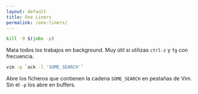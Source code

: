 ```yaml
---
layout: default
title: One Liners
permalink: /one-liners/
---
```


```bash
kill -9 $(jobs -p)
```

Mata todos los trabajos en background. Muy útil si utilizas `ctrl-z` y `fg` con frecuencia.

```bash
vim -p `ack -l 'SOME_SEARCH'`
```

Abre los ficheros que contienen la cadena `SOME_SEARCH` en pestañas de Vim. Sin el `-p` los abre en buffers.

